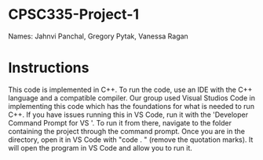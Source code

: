 # CPSC335-Project-1
Names: Jahnvi Panchal, Gregory Pytak, Vanessa Ragan

# Instructions
This code is implemented in C++. To run the code, use an IDE with the C++ language and a compatible compiler. Our group used Visual Studios Code in implementing this code which has the foundations for what is needed to run C++. If you have issues running this in VS Code, run it with the 'Developer Command Prompt for VS <version year>'. To run it from there, navigate to the folder containing the project through the command prompt. Once you are in the directory, open it in VS Code with "code . " (remove the quotation marks). It will open the program in VS Code and allow you to run it.
